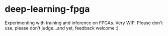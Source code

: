 # deep-learning-fpga
Experimenting with training and inference on FPGAs. Very WIP. Please don't use, please don't judge...and yet, feedback welcome :)
